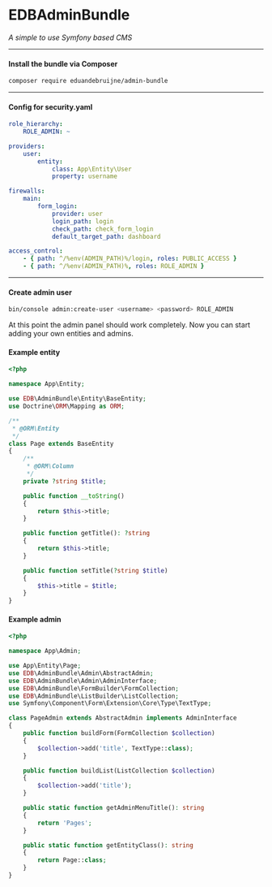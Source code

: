 # EDBAdminBundle
*A simple to use Symfony based CMS*

---

#### Install the bundle via Composer

```bash
composer require eduandebruijne/admin-bundle
```

---

#### Config for security.yaml

```yaml
role_hierarchy:
    ROLE_ADMIN: ~

providers:
    user:
        entity:
            class: App\Entity\User
            property: username

firewalls:
    main:
        form_login:
            provider: user
            login_path: login
            check_path: check_form_login
            default_target_path: dashboard

access_control:
    - { path: ^/%env(ADMIN_PATH)%/login, roles: PUBLIC_ACCESS }
    - { path: ^/%env(ADMIN_PATH)%, roles: ROLE_ADMIN }
```

---

#### Create admin user

```bash
bin/console admin:create-user <username> <password> ROLE_ADMIN
```

At this point the admin panel should work completely. Now you can start adding your own entities and admins.

#### Example entity

```php
<?php

namespace App\Entity;

use EDB\AdminBundle\Entity\BaseEntity;
use Doctrine\ORM\Mapping as ORM;

/** 
 * @ORM\Entity 
 */
class Page extends BaseEntity
{
    /**
     * @ORM\Column
     */
    private ?string $title;

    public function __toString()
    {
        return $this->title;
    }

    public function getTitle(): ?string
    {
        return $this->title;
    }

    public function setTitle(?string $title)
    {
        $this->title = $title;
    }
}
```

#### Example admin

```php
<?php

namespace App\Admin;

use App\Entity\Page;
use EDB\AdminBundle\Admin\AbstractAdmin;
use EDB\AdminBundle\Admin\AdminInterface;
use EDB\AdminBundle\FormBuilder\FormCollection;
use EDB\AdminBundle\ListBuilder\ListCollection;
use Symfony\Component\Form\Extension\Core\Type\TextType;

class PageAdmin extends AbstractAdmin implements AdminInterface
{
    public function buildForm(FormCollection $collection)
    {
        $collection->add('title', TextType::class);
    }

    public function buildList(ListCollection $collection)
    {
        $collection->add('title');
    }

    public static function getAdminMenuTitle(): string
    {
        return 'Pages';
    }

    public static function getEntityClass(): string
    {
        return Page::class;
    }
}
```
